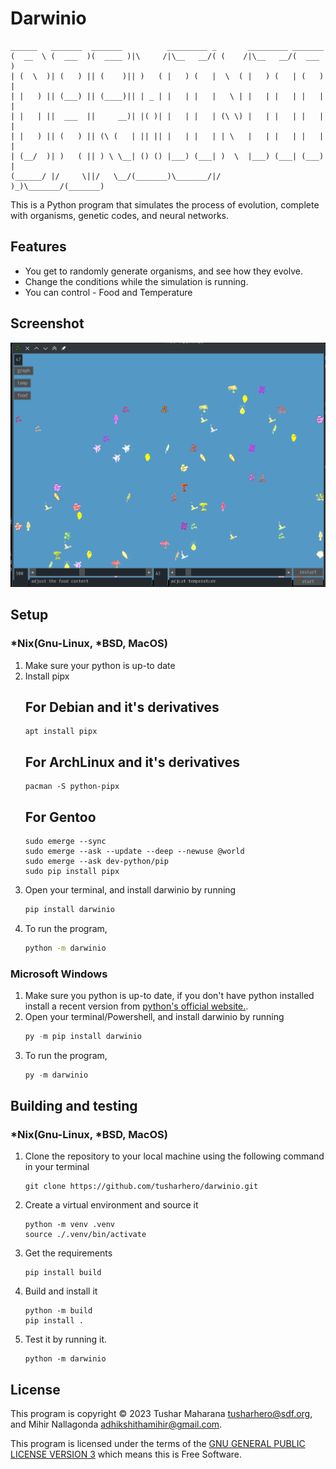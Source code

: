 # Darwinio

 ```ascii
 ______   _______  _______          _________ _       _________ _______
(  __  \ (  ___  )(  ____ )|\     /|\__   __/( (    /|\__   __/(  ___  )
| (  \  )| (   ) || (    )|| )   ( |   ) (   |  \  ( |   ) (   | (   ) |
| |   ) || (___) || (____)|| | _ | |   | |   |   \ | |   | |   | |   | |
| |   | ||  ___  ||     __)| |( )| |   | |   | (\ \) |   | |   | |   | |
| |   ) || (   ) || (\ (   | || || |   | |   | | \   |   | |   | |   | |
| (__/  )| )   ( || ) \ \__| () () |___) (___| )  \  |___) (___| (___) |
(______/ |/     \||/   \__/(_______)\_______/|/    )_)\_______/(_______)
 ```

This is a Python program that simulates the process of evolution, complete with
organisms, genetic codes, and neural networks.

## Features

- You get to randomly generate organisms, and see how they evolve.
- Change the conditions while the simulation is running.
- You can control - Food and Temperature

## Screenshot

![main game play screenshot](./documentation/screenshot/main_game_play.png)

## Setup

### *Nix(Gnu-Linux, *BSD, MacOS)

1. Make sure your python is up-to date
2. Install pipx 
   ## For Debian and it's derivatives
    ```
    apt install pipx
    ```
   ## For ArchLinux and it's derivatives
    ```
    pacman -S python-pipx 
    
    ```
   ## For Gentoo
    ```
    sudo emerge --sync
    sudo emerge --ask --update --deep --newuse @world
    sudo emerge --ask dev-python/pip
    sudo pip install pipx

    ```
3. Open your terminal, and install darwinio by running
   ```bash
   pip install darwinio
   ```
4. To run the program,
   ```bash
   python -m darwinio
   ```

### Microsoft Windows

1. Make sure you python is up-to date, if you don't have python installed
   install a recent version from [python's official website.](https://python.org/).
2. Open your terminal/Powershell, and install darwinio by running
   ```powershell
   py -m pip install darwinio
   ```
3. To run the program,
   ```powershell
   py -m darwinio
   ```

## Building and testing

### *Nix(Gnu-Linux, *BSD, MacOS)

1. Clone the repository to your local machine using the following command in your terminal
    ```
    git clone https://github.com/tusharhero/darwinio.git
    ```
2. Create a virtual environment and source it
   ```
   python -m venv .venv
   source ./.venv/bin/activate
   ```
3. Get the requirements
   ```
   pip install build
   ```
4. Build and install it
   ```
   python -m build
   pip install .
   ```
5. Test it by running it.
   ```
   python -m darwinio
   ```
## License

This program is copyright © 2023 Tushar Maharana <tusharhero@sdf.org>,
and Mihir Nallagonda <adhikshithamihir@gmail.com>.

This program is licensed under the terms of the
[GNU GENERAL PUBLIC LICENSE VERSION 3](./LICENSE.md) which means this is Free Software.
